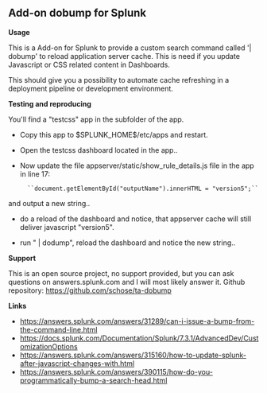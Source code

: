 
## Add-on dobump for Splunk

**Usage**

This is a Add-on for Splunk to provide a custom search command called '| dobump'
to reload application server cache. This is need if you update Javascript or CSS related content in Dashboards.

This should give you a possibility to automate cache refreshing in a deployment pipeline or development environment. 

**Testing and reproducing**

You'll find a "testcss" app in the subfolder of the app. 
- Copy this app to \$SPLUNK_HOME\$/etc/apps and restart. 
- Open the testcss dashboard located in the app.. 
- Now update the file
appserver/static/show_rule_details.js file in the app in line 17:

        ``document.getElementById("outputName").innerHTML = "version5";``

and output a new string.. 
- do a reload of the dashboard and notice, that appserver cache will still deliver javascript "version5".

- run " | dodump", reload the dashboard and notice the new string.. 

**Support**

This is an open source project, no support provided, but you can ask questions
on answers.splunk.com and I will most likely answer it.
Github repository: https://github.com/schose/ta-dobump

**Links**

- https://answers.splunk.com/answers/31289/can-i-issue-a-bump-from-the-command-line.html
- https://docs.splunk.com/Documentation/Splunk/7.3.1/AdvancedDev/CustomizationOptions
-  https://answers.splunk.com/answers/315160/how-to-update-splunk-after-javascript-changes-with.html
- https://answers.splunk.com/answers/390115/how-do-you-programmatically-bump-a-search-head.html
